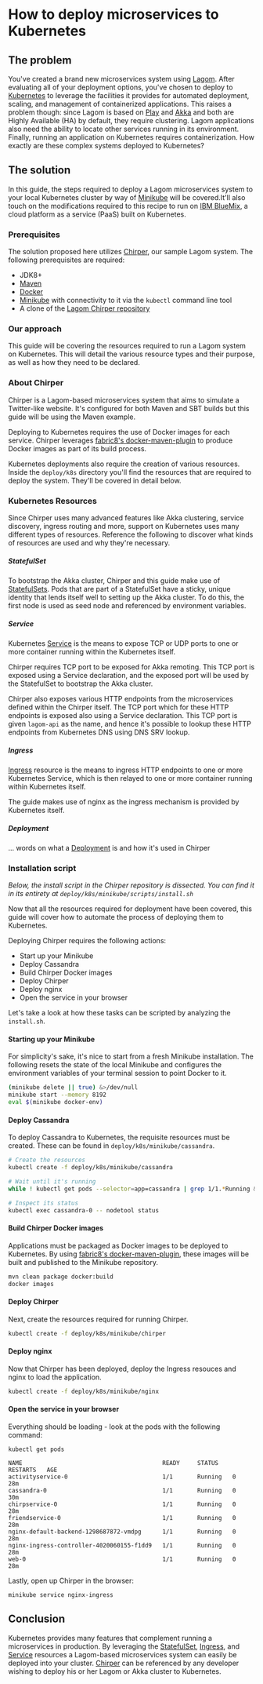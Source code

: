 # How to deploy microservices to Kubernetes

## The problem

You've created a brand new microservices system using [Lagom](http://www.lagomframework.com/). After evaluating all of
your deployment options, you've chosen to deploy to [Kubernetes](https://kubernetes.io/) to leverage the facilities it
provides for automated deployment, scaling, and management of containerized applications. This raises a problem though:
since Lagom is based on [Play](https://www.playframework.com/) and [Akka](http://akka.io/)
and both are Highly Available (HA) by default, they require clustering. Lagom applications also need the ability to
locate other services running in its environment. Finally, running an application on Kubernetes requires
containerization. How exactly are these complex systems deployed to Kubernetes?

## The solution

In this guide, the steps required to deploy a Lagom microservices system to your local Kubernetes cluster by
way of [Minikube](https://kubernetes.io/docs/getting-started-guides/minikube/) will be covered.It'll also touch on the
modifications required to this recipe to run on [IBM BlueMix](), a cloud platform as a service (PaaS) built on Kubernetes.

### Prerequisites

The solution proposed here utilizes [Chirper](https://github.com/lagom/activator-lagom-java-chirper),
our sample Lagom system. The following prerequisites are required:

* JDK8+
* [Maven](https://maven.apache.org/)
* [Docker](https://www.docker.com/)
* [Minikube](https://kubernetes.io/docs/getting-started-guides/minikube/) with connectivity to it
  via the `kubectl` command line tool
* A clone of the [Lagom Chirper repository](https://github.com/lagom/activator-lagom-java-chirper)

### Our approach

This guide will be covering the resources required to run a Lagom system on Kubernetes. This will detail the various resource
types and their purpose, as well as how they need to be declared.

### About Chirper

Chirper is a Lagom-based microservices system that aims to simulate a Twitter-like website. It's configured for
both Maven and SBT builds but this guide will be using the Maven example.

Deploying to Kubernetes requires the use of Docker images for each service.
Chirper leverages [fabric8's docker-maven-plugin](https://dmp.fabric8.io/) to produce Docker images as part of
its build process.

Kubernetes deployments also require the creation of various resources. Inside the `deploy/k8s` directory you'll find
the resources that are required to deploy the system. They'll be covered in detail below.

### Kubernetes Resources

Since Chirper uses many advanced features like Akka clustering, service discovery, ingress routing and more, support on
Kubernetes uses many different types of resources. Reference the following to discover what kinds of resources are
used and why they're necessary.

##### StatefulSet

To bootstrap the Akka cluster, Chirper and this guide make use of
[StatefulSets](https://kubernetes.io/docs/tutorials/stateful-application/basic-stateful-set/#objectives). Pods that
are part of a StatefulSet have a sticky, unique identity that lends itself well to setting up the Akka cluster.
To do this, the first node is used as seed node and referenced by environment variables.

##### Service

Kubernetes [Service](https://kubernetes.io/docs/concepts/services-networking/service/) is the means to expose TCP or UDP ports to one or more container running within the Kubernetes itself.

Chirper requires TCP port to be exposed for Akka remoting. This TCP port is exposed using a Service declaration, and the exposed port will be used by the StatefulSet to bootstrap the Akka cluster.

Chirper also exposes various HTTP endpoints from the microservices defined within the Chirper itself. The TCP port which for these HTTP endpoints is exposed also using a Service declaration. This TCP port is given `lagom-api` as the name, and hence it's possible to lookup these HTTP endpoints from Kubernetes DNS using DNS SRV lookup.

##### Ingress

[Ingress](https://kubernetes.io/docs/concepts/services-networking/ingress/) resource is the means to ingress HTTP endpoints to one or more Kubernetes Service, which is then relayed to one or more container running within Kubernetes itself.

The guide makes use of nginx as the ingress mechanism is provided by Kubernetes itself.

##### Deployment

... words on what a [Deployment]() is and how it's used in Chirper

### Installation script

*Below, the install script in the Chirper repository is dissected. You can find it in its
entirety at `deploy/k8s/minikube/scripts/install.sh`*

Now that all the resources required for deployment have been covered, this guide will cover how to automate the process
of deploying them to Kubernetes.

Deploying Chirper requires the following actions:

* Start up your Minikube
* Deploy Cassandra
* Build Chirper Docker images
* Deploy Chirper
* Deploy nginx
* Open the service in your browser

Let's take a look at how these tasks can be scripted by analyzing the `install.sh`.

#### Starting up your Minikube

For simplicity's sake, it's nice to start from a fresh Minikube installation. The following resets the state of the local
Minikube and configures the environment variables of your terminal session to point Docker to it.

```bash
(minikube delete || true) &>/dev/null
minikube start --memory 8192
eval $(minikube docker-env)
```

#### Deploy Cassandra

To deploy Cassandra to Kubernetes, the requisite resources must be created.
These can be found in `deploy/k8s/minikube/cassandra`.

```bash
# Create the resources
kubectl create -f deploy/k8s/minikube/cassandra

# Wait until it's running
while ! kubectl get pods --selector=app=cassandra | grep 1/1.*Running &>/dev/null; do sleep 1; done

# Inspect its status
kubectl exec cassandra-0 -- nodetool status
```

#### Build Chirper Docker images

Applications must be packaged as Docker images to be deployed to Kubernetes. By using
[fabric8's docker-maven-plugin](https://dmp.fabric8.io/), these images will be built and published to the Minikube
repository.

```bash
mvn clean package docker:build
docker images
```

#### Deploy Chirper

Next, create the resources required for running Chirper.

```bash
kubectl create -f deploy/k8s/minikube/chirper
```

#### Deploy nginx

Now that Chirper has been deployed, deploy the Ingress resouces and nginx to load the application.

```bash
kubectl create -f deploy/k8s/minikube/nginx
```

#### Open the service in your browser

Everything should be loading - look at the pods with the following command:

```
kubectl get pods
```

```
NAME                                        READY     STATUS    RESTARTS   AGE
activityservice-0                           1/1       Running   0          28m
cassandra-0                                 1/1       Running   0          30m
chirpservice-0                              1/1       Running   0          28m
friendservice-0                             1/1       Running   0          28m
nginx-default-backend-1298687872-vmdpg      1/1       Running   0          28m
nginx-ingress-controller-4020060155-f1dd9   1/1       Running   0          28m
web-0                                       1/1       Running   0          28m
```

Lastly, open up Chirper in the browser:

```
minikube service nginx-ingress
```

## Conclusion

Kubernetes provides many features that complement running a microservices in production. By leveraging the [StatefulSet](),
[Ingress](), and [Service]() resources a Lagom-based microservices system can easily be deployed into your cluster.
[Chirper](https://github.com/lagom/activator-lagom-java-chirper) can be referenced by any developer wishing to
deploy his or her Lagom or Akka cluster to Kubernetes.
